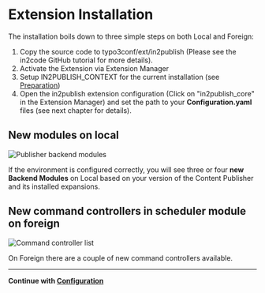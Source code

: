 # Extension Installation

The installation boils down to three simple steps on both Local and Foreign:

1. Copy the source code to typo3conf/ext/in2publish (Please see the in2code GitHub tutorial for more details).
2. Activate the Extension via Extension Manager
3. Setup IN2PUBLISH_CONTEXT for the current installation (see [Preparation](1_Preparation.md))
4. Open the in2publish extension configuration (Click on "in2publish_core" in the Extension Manager) and set the path to your **Configuration.yaml** files (see next chapter for details).

## New modules on local

![Publisher backend modules](_img/modules.png)

If the environment is configured correctly, you will see three or four **new Backend Modules** on Local based on your version of the Content Publisher and its installed expansions.

## New command controllers in scheduler module on foreign

![Command controller list](_img/command_controller.png)

On Foreign there are a couple of new command controllers available.

---

**Continue with [Configuration](3_Configuration.md)**
